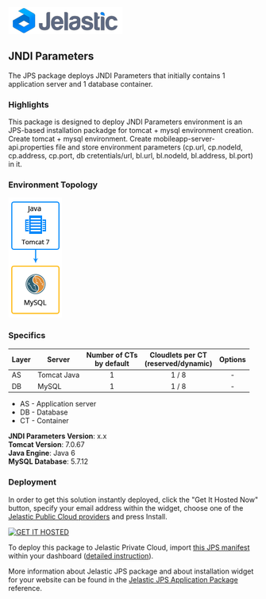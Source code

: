 [![JNDI Parameters](images/postaddon.png)](../../../jndi-parameters)
## JNDI Parameters

The JPS package deploys JNDI Parameters that initially contains 1 application server and 1 database container. 

### Highlights
This package is designed to deploy JNDI Parameters environment is an JPS-based installation packadge for tomcat + mysql environment creation.<br />
Create tomcat + mysql environment. Create mobileapp-server-api.properties file and store environment parameters (cp.url, cp.nodeId, cp.address, cp.port, db cretentials/url, bl.url, bl.nodeId, bl.address, bl.port) in it.

### Environment Topology

![jndi-parameters-environment-topology](images/jndi-parameters-environment-topology.png)

### Specifics

Layer                |     Server    | Number of CTs <br/> by default | Cloudlets per CT <br/> (reserved/dynamic) | Options
-------------------- | --------------| :----------------------------: | :---------------------------------------: | :-----:
AS                   | Tomcat Java |       1                        |           1 / 8                          | -
DB                   |    MySQL      |       1                        |           1 / 8                           | -

* AS - Application server 
* DB - Database 
* CT - Container

**JNDI Parameters Version**: x.x<br/>
**Tomcat Version**: 7.0.67<br/>
**Java Engine**: Java 6<br/>
**MySQL Database**: 5.7.12

### Deployment

In order to get this solution instantly deployed, click the "Get It Hosted Now" button, specify your email address within the widget, choose one of the [Jelastic Public Cloud providers](https://jelastic.cloud) and press Install.

[![GET IT HOSTED](https://raw.githubusercontent.com/jelastic-jps/jpswiki/master/images/getithosted.png)](https://jelastic.com/install-application/?manifest=https%3A%2F%2Fgithub.com%2Fjelastic-jps%2Fjndi-parameters%2Fraw%2Fmaster%2Fmanifest.jps)

To deploy this package to Jelastic Private Cloud, import [this JPS manifest](../../raw/master/manifest.jps) within your dashboard ([detailed instruction](https://docs.jelastic.com/environment-export-import#import)).

More information about Jelastic JPS package and about installation widget for your website can be found in the [Jelastic JPS Application Package](https://github.com/jelastic-jps/jpswiki/wiki/Jelastic-JPS-Application-Package) reference.
